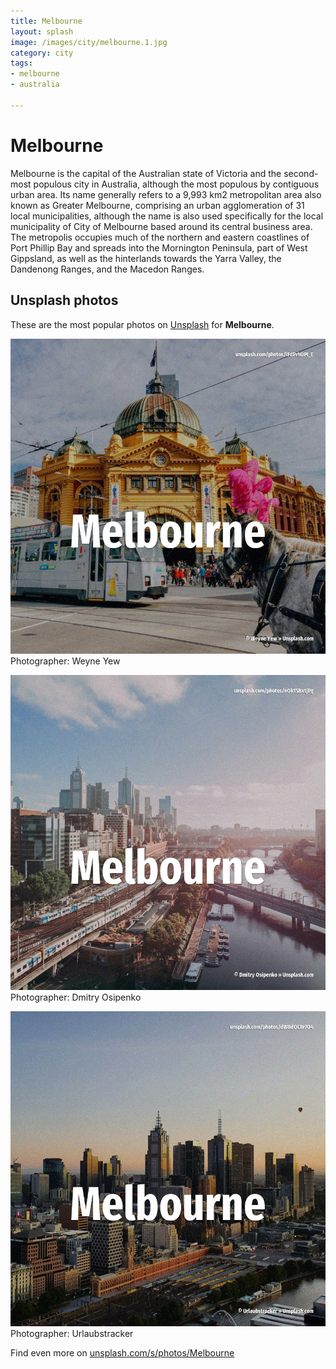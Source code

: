 ```yaml
---
title: Melbourne
layout: splash
image: /images/city/melbourne.1.jpg
category: city
tags:
- melbourne
- australia

---
```

# Melbourne

Melbourne  is the capital of the Australian state of Victoria and the second-most populous city in  Australia, although the most populous by contiguous urban area. Its name generally refers to a 9,993 km2  metropolitan area also known as Greater Melbourne,  comprising an urban agglomeration of 31 local municipalities, although the name is also used  specifically for the local municipality of City of Melbourne based around its central business area.   The metropolis occupies much of the northern and eastern coastlines of Port Phillip Bay and spreads  into the Mornington Peninsula, part of West Gippsland, as well as the hinterlands towards the Yarra  Valley, the Dandenong Ranges, and the Macedon Ranges. 

 
## Unsplash photos
These are the most popular photos on [Unsplash](https://unsplash.com) for **Melbourne**.
 
![Melbourne](/images/city/melbourne.1.jpg)
Photographer:  Weyne Yew
 
![Melbourne](/images/city/melbourne.2.jpg)
Photographer:  Dmitry Osipenko
 
![Melbourne](/images/city/melbourne.3.jpg)
Photographer:  Urlaubstracker
 
Find even more on [unsplash.com/s/photos/Melbourne](https://unsplash.com/s/photos/Melbourne)
 
